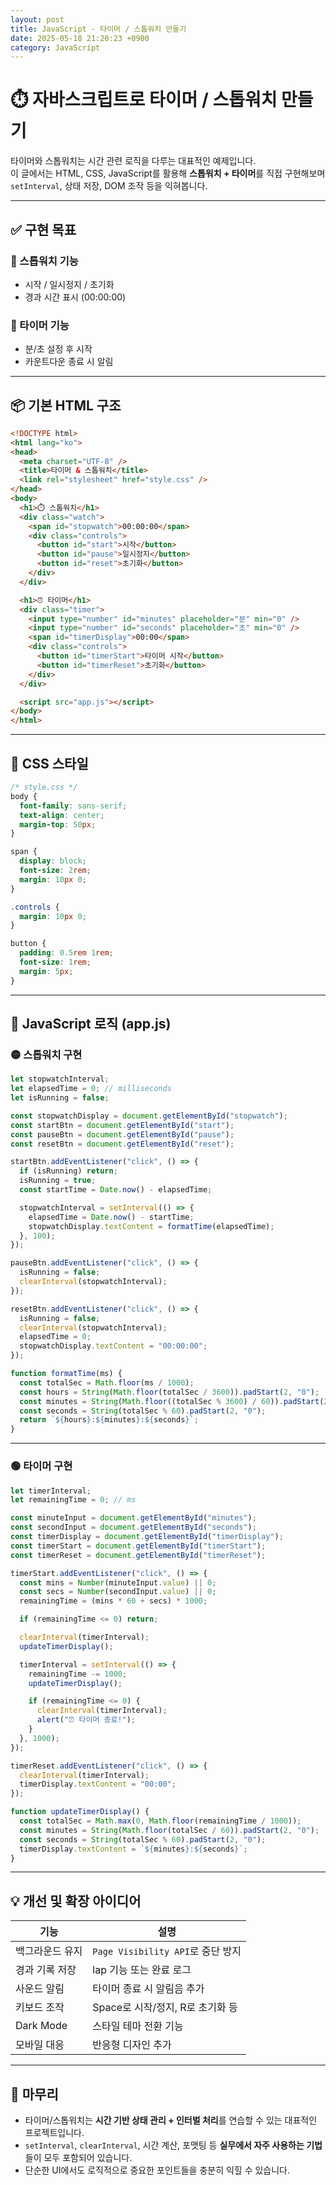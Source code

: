 ```yaml
---
layout: post
title: JavaScript - 타이머 / 스톱워치 만들기
date: 2025-05-18 21:20:23 +0900
category: JavaScript
---
```

# ⏱️ 자바스크립트로 타이머 / 스톱워치 만들기

타이머와 스톱워치는 시간 관련 로직을 다루는 대표적인 예제입니다.  
이 글에서는 HTML, CSS, JavaScript를 활용해 **스톱워치 + 타이머**를 직접 구현해보며 `setInterval`, 상태 저장, DOM 조작 등을 익혀봅니다.

---

## ✅ 구현 목표

### 🔹 스톱워치 기능
- 시작 / 일시정지 / 초기화
- 경과 시간 표시 (00:00:00)

### 🔹 타이머 기능
- 분/초 설정 후 시작
- 카운트다운 종료 시 알림

---

## 📦 기본 HTML 구조

```html
<!DOCTYPE html>
<html lang="ko">
<head>
  <meta charset="UTF-8" />
  <title>타이머 & 스톱워치</title>
  <link rel="stylesheet" href="style.css" />
</head>
<body>
  <h1>⏱️ 스톱워치</h1>
  <div class="watch">
    <span id="stopwatch">00:00:00</span>
    <div class="controls">
      <button id="start">시작</button>
      <button id="pause">일시정지</button>
      <button id="reset">초기화</button>
    </div>
  </div>

  <h1>⏰ 타이머</h1>
  <div class="timer">
    <input type="number" id="minutes" placeholder="분" min="0" />
    <input type="number" id="seconds" placeholder="초" min="0" />
    <span id="timerDisplay">00:00</span>
    <div class="controls">
      <button id="timerStart">타이머 시작</button>
      <button id="timerReset">초기화</button>
    </div>
  </div>

  <script src="app.js"></script>
</body>
</html>
```

---

## 🎨 CSS 스타일

```css
/* style.css */
body {
  font-family: sans-serif;
  text-align: center;
  margin-top: 50px;
}

span {
  display: block;
  font-size: 2rem;
  margin: 10px 0;
}

.controls {
  margin: 10px 0;
}

button {
  padding: 0.5rem 1rem;
  font-size: 1rem;
  margin: 5px;
}
```

---

## 🧠 JavaScript 로직 (app.js)

### 🟡 스톱워치 구현

```js
let stopwatchInterval;
let elapsedTime = 0; // milliseconds
let isRunning = false;

const stopwatchDisplay = document.getElementById("stopwatch");
const startBtn = document.getElementById("start");
const pauseBtn = document.getElementById("pause");
const resetBtn = document.getElementById("reset");

startBtn.addEventListener("click", () => {
  if (isRunning) return;
  isRunning = true;
  const startTime = Date.now() - elapsedTime;

  stopwatchInterval = setInterval(() => {
    elapsedTime = Date.now() - startTime;
    stopwatchDisplay.textContent = formatTime(elapsedTime);
  }, 100);
});

pauseBtn.addEventListener("click", () => {
  isRunning = false;
  clearInterval(stopwatchInterval);
});

resetBtn.addEventListener("click", () => {
  isRunning = false;
  clearInterval(stopwatchInterval);
  elapsedTime = 0;
  stopwatchDisplay.textContent = "00:00:00";
});

function formatTime(ms) {
  const totalSec = Math.floor(ms / 1000);
  const hours = String(Math.floor(totalSec / 3600)).padStart(2, "0");
  const minutes = String(Math.floor((totalSec % 3600) / 60)).padStart(2, "0");
  const seconds = String(totalSec % 60).padStart(2, "0");
  return `${hours}:${minutes}:${seconds}`;
}
```

---

### 🟢 타이머 구현

```js
let timerInterval;
let remainingTime = 0; // ms

const minuteInput = document.getElementById("minutes");
const secondInput = document.getElementById("seconds");
const timerDisplay = document.getElementById("timerDisplay");
const timerStart = document.getElementById("timerStart");
const timerReset = document.getElementById("timerReset");

timerStart.addEventListener("click", () => {
  const mins = Number(minuteInput.value) || 0;
  const secs = Number(secondInput.value) || 0;
  remainingTime = (mins * 60 + secs) * 1000;

  if (remainingTime <= 0) return;

  clearInterval(timerInterval);
  updateTimerDisplay();

  timerInterval = setInterval(() => {
    remainingTime -= 1000;
    updateTimerDisplay();

    if (remainingTime <= 0) {
      clearInterval(timerInterval);
      alert("⏰ 타이머 종료!");
    }
  }, 1000);
});

timerReset.addEventListener("click", () => {
  clearInterval(timerInterval);
  timerDisplay.textContent = "00:00";
});

function updateTimerDisplay() {
  const totalSec = Math.max(0, Math.floor(remainingTime / 1000));
  const minutes = String(Math.floor(totalSec / 60)).padStart(2, "0");
  const seconds = String(totalSec % 60).padStart(2, "0");
  timerDisplay.textContent = `${minutes}:${seconds}`;
}
```

---

## 💡 개선 및 확장 아이디어

| 기능 | 설명 |
|------|------|
| 백그라운드 유지 | `Page Visibility API`로 중단 방지 |
| 경과 기록 저장 | lap 기능 또는 완료 로그 |
| 사운드 알림 | 타이머 종료 시 알림음 추가 |
| 키보드 조작 | Space로 시작/정지, R로 초기화 등 |
| Dark Mode | 스타일 테마 전환 기능 |
| 모바일 대응 | 반응형 디자인 추가

---

## 🧠 마무리

- 타이머/스톱워치는 **시간 기반 상태 관리 + 인터벌 처리**를 연습할 수 있는 대표적인 프로젝트입니다.
- `setInterval`, `clearInterval`, 시간 계산, 포맷팅 등 **실무에서 자주 사용하는 기법**들이 모두 포함되어 있습니다.
- 단순한 UI에서도 로직적으로 중요한 포인트들을 충분히 익힐 수 있습니다.